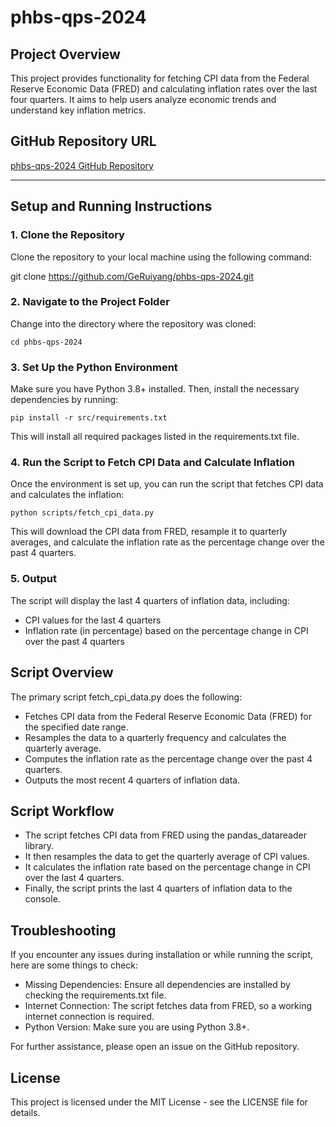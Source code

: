 # phbs-qps-2024

## Project Overview
This project provides functionality for fetching CPI data from the Federal Reserve Economic Data (FRED) and calculating inflation rates over the last four quarters. It aims to help users analyze economic trends and understand key inflation metrics.

## GitHub Repository URL
[phbs-qps-2024 GitHub Repository](https://github.com/GeRuiyang/phbs-qps-2024)

---

## Setup and Running Instructions

### 1. Clone the Repository

Clone the repository to your local machine using the following command:

git clone https://github.com/GeRuiyang/phbs-qps-2024.git

### 2. Navigate to the Project Folder

Change into the directory where the repository was cloned:

    cd phbs-qps-2024

### 3. Set Up the Python Environment

Make sure you have Python 3.8+ installed. Then, install the necessary dependencies by running:

    pip install -r src/requirements.txt

This will install all required packages listed in the requirements.txt file.

### 4. Run the Script to Fetch CPI Data and Calculate Inflation

Once the environment is set up, you can run the script that fetches CPI data and calculates the inflation:

    python scripts/fetch_cpi_data.py

This will download the CPI data from FRED, resample it to quarterly averages, and calculate the inflation rate as the percentage change over the past 4 quarters.

### 5. Output

The script will display the last 4 quarters of inflation data, including:

- CPI values for the last 4 quarters
- Inflation rate (in percentage) based on the percentage change in CPI over the past 4 quarters

## Script Overview

The primary script fetch_cpi_data.py does the following:

- Fetches CPI data from the Federal Reserve Economic Data (FRED) for the specified date range.
- Resamples the data to a quarterly frequency and calculates the quarterly average.
- Computes the inflation rate as the percentage change over the past 4 quarters.
- Outputs the most recent 4 quarters of inflation data.

## Script Workflow

- The script fetches CPI data from FRED using the pandas_datareader library.
- It then resamples the data to get the quarterly average of CPI values.
- It calculates the inflation rate based on the percentage change in CPI over the last 4 quarters.
- Finally, the script prints the last 4 quarters of inflation data to the console.

## Troubleshooting

If you encounter any issues during installation or while running the script, here are some things to check:

- Missing Dependencies: Ensure all dependencies are installed by checking the requirements.txt file.
- Internet Connection: The script fetches data from FRED, so a working internet connection is required.
- Python Version: Make sure you are using Python 3.8+.

For further assistance, please open an issue on the GitHub repository.

## License

This project is licensed under the MIT License - see the LICENSE file for details.
